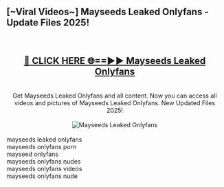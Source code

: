 <h2>[~Viral Videos~] Mayseeds Leaked Onlyfans - Update Files 2025!</h2>
<br>
<div align="center">
<h2><a href="https://betterlinks.top/A2PfLJ" rel="nofollow">🔴 CLICK HERE 🌐==►► Mayseeds Leaked Onlyfans</a></h2>
<br>
Get Mayseeds Leaked Onlyfans and all content. Now you can access all videos and pictures of Mayseeds Leaked Onlyfans. New Updated Files 2025!
<br>
<br>
<a href="https://betterlinks.top/A2PfLJ" rel="nofollow" data-target="animated-image.originalLink"><img src="https://i.ibb.co.com/WyWwxjT/player-gif2.gif" alt="Mayseeds Leaked Onlyfans" style="max-width: 100%; display: inline-block;" data-target="animated-image.originalImage"></a>
</div>
<br>
mayseeds leaked onlyfans<br>
mayseeds onlyfans porn<br>
mayseed onlyfans<br>
mayseeds onlyfans nudes<br>
mayseeds onlyfans videos<br>
mayseeds onlyfans nude